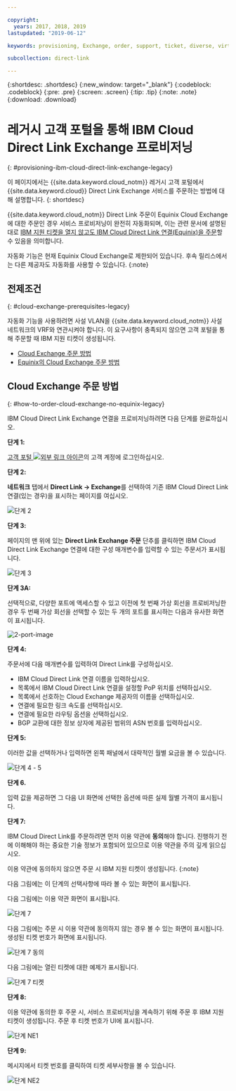 ```yaml
---

copyright:
  years: 2017, 2018, 2019
lastupdated: "2019-06-12"

keywords: provisioning, Exchange, order, support, ticket, diverse, virtual circuit, parameters, Terms and Conditions, legacy, customer, portal

subcollection: direct-link

---
```


{:shortdesc: .shortdesc}
{:new_window: target="_blank"}
{:codeblock: .codeblock}
{:pre: .pre}
{:screen: .screen}
{:tip: .tip}
{:note: .note}
{:download: .download}

# 레거시 고객 포털을 통해 IBM Cloud Direct Link Exchange 프로비저닝
{: #provisioning-ibm-cloud-direct-link-exchange-legacy}

이 페이지에서는 {{site.data.keyword.cloud_notm}} 레거시 고객 포털에서 {{site.data.keyword.cloud}} Direct Link Exchange 서비스를 주문하는 방법에 대해 설명합니다.
{: shortdesc}

{{site.data.keyword.cloud_notm}} Direct Link 주문이 Equinix Cloud Exchange에 대한 주문인 경우 서비스 프로비저닝이 완전히 자동화되며, 이는 관련 문서에 설명된 대로 [IBM 지원 티켓을 열지 않고도 IBM Cloud Direct Link 연결(Equinix)을 주문](/docs/infrastructure/direct-link?topic=direct-link-provisioning-ibm-cloud-direct-link-exchange-for-equinix-legacy)할 수 있음을 의미합니다.

자동화 기능은 현재 Equinix Cloud Exchange로 제한되어 있습니다. 후속 릴리스에서는 다른 제공자도 자동화를 사용할 수 있습니다.
{:note}

## 전제조건
{: #cloud-exchange-prerequisites-legacy}

자동화 기능을 사용하려면 사설 VLAN을 {{site.data.keyword.cloud_notm}} 사설 네트워크의 VRF와 연관시켜야 합니다. 이 요구사항이 충족되지 않으면 고객 포털을 통해 주문할 때 IBM 지원 티켓이 생성됩니다.

 * [Cloud Exchange 주문 방법](#how-to-order-cloud-exchange-no-equinix-legacy)
 * [Equinix의 Cloud Exchange 주문 방법](/docs/infrastructure/direct-link?topic=direct-link-provisioning-ibm-cloud-direct-link-exchange-for-equinix-legacy)

## Cloud Exchange 주문 방법
{: #how-to-order-cloud-exchange-no-equinix-legacy}

IBM Cloud Direct Link Exchange 연결을 프로비저닝하려면 다음 단계를 완료하십시오.

**단계 1:**

[고객 포털 ![외부 링크 아이콘](../../icons/launch-glyph.svg "외부 링크 아이콘")](https://control.softlayer.com/)의 고객 계정에 로그인하십시오.

**단계 2:**

**네트워크** 탭에서 **Direct Link -> Exchange**를 선택하여 기존 IBM Cloud Direct Link 연결(있는 경우)을 표시하는 페이지를 여십시오.

![단계 2](/images/Equinix-Step2.png)

**단계 3:**

페이지의 맨 위에 있는 **Direct Link Exchange 주문** 단추를 클릭하면 IBM Cloud Direct Link Exchange 연결에 대한 구성 매개변수를 입력할 수 있는 주문서가 표시됩니다.

![단계 3](/images/Equinix-Step3.png)

**단계 3A:**

선택적으로, 다양한 포트에 액세스할 수 있고 이전에 첫 번째 가상 회선을 프로비저닝한 경우 두 번째 가상 회선을 선택할 수 있는 두 개의 포트를 표시하는 다음과 유사한 화면이 표시됩니다.

![2-port-image](/images/exchange-2-ports-image.png)

**단계 4:**

주문서에 다음 매개변수를 입력하여 Direct Link를 구성하십시오.
  * IBM Cloud Direct Link 연결 이름을 입력하십시오.
  * 목록에서 IBM Cloud Direct Link 연결을 설정할 PoP 위치를 선택하십시오.
  * 목록에서 선호하는 Cloud Exchange 제공자의 이름을 선택하십시오.
  * 연결에 필요한 링크 속도를 선택하십시오.
  * 연결에 필요한 라우팅 옵션을 선택하십시오.
  * BGP 교환에 대한 정보 상자에 제공된 범위의 ASN 번호를 입력하십시오.

**단계 5:**

이러한 값을 선택하거나 입력하면 왼쪽 패널에서 대략적인 월별 요금을 볼 수 있습니다.

![단계 4 - 5](/images/Equinix-Step4-5.png)

**단계 6.**

입력 값을 제공하면 그 다음 UI 화면에 선택한 옵션에 따른 실제 월별 가격이 표시됩니다.

**단계 7:**

IBM Cloud Direct Link를 주문하려면 먼저 이용 약관에 **동의**해야 합니다. 진행하기 전에 이해해야 하는 중요한 기술 정보가 포함되어 있으므로 이용 약관을 주의 깊게 읽으십시오. 

이용 약관에 동의하지 않으면 주문 시 IBM 지원 티켓이 생성됩니다.
{:note}

다음 그림에는 이 단계의 선택사항에 따라 볼 수 있는 화면이 표시됩니다.

다음 그림에는 이용 약관 화면이 표시됩니다.

![단계 7](images/Equinix-Step7.png)

다음 그림에는 주문 시 이용 약관에 동의하지 않는 경우 볼 수 있는 화면이 표시됩니다. 생성된 티켓 번호가 화면에 표시됩니다.

![단계 7 동의](/images/Equinix-Step7-NoAgree.png)

다음 그림에는 열린 티켓에 대한 예제가 표시됩니다.

![단계 7 티켓](/images/Equinix-Step7-NoAgree-Ticket.png)

**단계 8:**

이용 약관에 동의한 후 주문 시, 서비스 프로비저닝을 계속하기 위해 주문 후 IBM 지원 티켓이 생성됩니다. 주문 후 티켓 번호가 UI에 표시됩니다. 

![단계 NE1](/images/Non-Equinix-Step1.png)

**단계 9:**

메시지에서 티켓 번호를 클릭하여 티켓 세부사항을 볼 수 있습니다.

![단계 NE2](/images/Non-Equinix-Step2.png)

